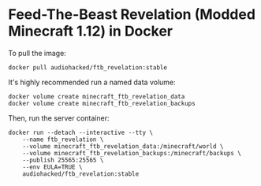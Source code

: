 # Feed-The-Beast Revelation (Modded Minecraft 1.12) in Docker
To pull the image:
```
docker pull audiohacked/ftb_revelation:stable
```

It's highly recommended run a named data volume:
```
docker volume create minecraft_ftb_revelation_data
docker volume create minecraft_ftb_revelation_backups
```

Then, run the server container:
```
docker run --detach --interactive --tty \
    --name ftb_revelation \
    --volume minecraft_ftb_revelation_data:/minecraft/world \
    --volume minecraft_ftb_revelation_backups:/minecraft/backups \
    --publish 25565:25565 \
    --env EULA=TRUE \
    audiohacked/ftb_revelation:stable
```
